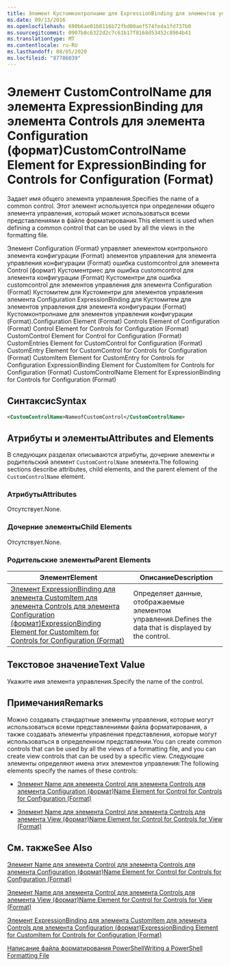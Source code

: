 ```yaml
---
title: Элемент Кустомконтролнаме для ExpressionBinding для элементов управления конфигурации (Format) | Документация Майкрософт
ms.date: 09/13/2016
ms.openlocfilehash: 690b6ae01b8116b72fbd00aef574feda1fd737b0
ms.sourcegitcommit: 0907b8c6322d2c7c61b17f8168d53452c8964b41
ms.translationtype: MT
ms.contentlocale: ru-RU
ms.lasthandoff: 08/05/2020
ms.locfileid: "87786039"
---
```

# <a name="customcontrolname-element-for-expressionbinding-for-controls-for-configuration-format"></a><span data-ttu-id="6af5f-102">Элемент CustomControlName для элемента ExpressionBinding для элемента Controls для элемента Configuration (формат)</span><span class="sxs-lookup"><span data-stu-id="6af5f-102">CustomControlName Element for ExpressionBinding for Controls for Configuration (Format)</span></span>

<span data-ttu-id="6af5f-103">Задает имя общего элемента управления.</span><span class="sxs-lookup"><span data-stu-id="6af5f-103">Specifies the name of a common control.</span></span> <span data-ttu-id="6af5f-104">Этот элемент используется при определении общего элемента управления, который может использоваться всеми представлениями в файле форматирования.</span><span class="sxs-lookup"><span data-stu-id="6af5f-104">This element is used when defining a common control that can be used by all the views in the formatting file.</span></span>

<span data-ttu-id="6af5f-105">Элемент Configuration (Format) управляет элементом контрольного элемента конфигурации (Format) элементов управления для элемента управления конфигурации (Format) ошибка customcontrol для элемента Control (формат) Кустоментриес для ошибка customcontrol для элемента конфигурации (Format) Кустоментри для ошибка customcontrol для элементов управления для элемента Configuration (Format) Кустомитем для Кустоментри для элементов управления элемента Configuration ExpressionBinding для Кустомитем для элементов управления для элемента конфигурации (Format) Кустомконтролнаме для элементов управления конфигурации (Format).</span><span class="sxs-lookup"><span data-stu-id="6af5f-105">Configuration Element (Format) Controls Element of Configuration (Format) Control Element for Controls for Configuration (Format) CustomControl Element for Control for Configuration (Format) CustomEntries Element for CustomControl for Configuration (Format) CustomEntry Element for CustomControl for Controls for Configuration (Format) CustomItem Element for CustomEntry for Controls for Configuration ExpressionBinding Element for CustomItem for Controls for Configuration (Format) CustomControlName Element for ExpressionBinding for Controls for Configuration (Format)</span></span>

## <a name="syntax"></a><span data-ttu-id="6af5f-106">Синтаксис</span><span class="sxs-lookup"><span data-stu-id="6af5f-106">Syntax</span></span>

```xml
<CustomControlName>NameofCustomControl</CustomControlName>
```

## <a name="attributes-and-elements"></a><span data-ttu-id="6af5f-107">Атрибуты и элементы</span><span class="sxs-lookup"><span data-stu-id="6af5f-107">Attributes and Elements</span></span>

<span data-ttu-id="6af5f-108">В следующих разделах описываются атрибуты, дочерние элементы и родительский элемент `CustomControlName` элемента.</span><span class="sxs-lookup"><span data-stu-id="6af5f-108">The following sections describe attributes, child elements, and the parent element of the `CustomControlName` element.</span></span>

### <a name="attributes"></a><span data-ttu-id="6af5f-109">Атрибуты</span><span class="sxs-lookup"><span data-stu-id="6af5f-109">Attributes</span></span>

<span data-ttu-id="6af5f-110">Отсутствует.</span><span class="sxs-lookup"><span data-stu-id="6af5f-110">None.</span></span>

### <a name="child-elements"></a><span data-ttu-id="6af5f-111">Дочерние элементы</span><span class="sxs-lookup"><span data-stu-id="6af5f-111">Child Elements</span></span>

<span data-ttu-id="6af5f-112">Отсутствует.</span><span class="sxs-lookup"><span data-stu-id="6af5f-112">None.</span></span>

### <a name="parent-elements"></a><span data-ttu-id="6af5f-113">Родительские элементы</span><span class="sxs-lookup"><span data-stu-id="6af5f-113">Parent Elements</span></span>

|<span data-ttu-id="6af5f-114">Элемент</span><span class="sxs-lookup"><span data-stu-id="6af5f-114">Element</span></span>|<span data-ttu-id="6af5f-115">Описание</span><span class="sxs-lookup"><span data-stu-id="6af5f-115">Description</span></span>|
|-------------|-----------------|
|[<span data-ttu-id="6af5f-116">Элемент ExpressionBinding для элемента CustomItem для элемента Controls для элемента Configuration (формат)</span><span class="sxs-lookup"><span data-stu-id="6af5f-116">ExpressionBinding Element for CustomItem for Controls for Configuration (Format)</span></span>](./expressionbinding-element-for-customitem-for-controls-for-configuration-format.md)|<span data-ttu-id="6af5f-117">Определяет данные, отображаемые элементом управления.</span><span class="sxs-lookup"><span data-stu-id="6af5f-117">Defines the data that is displayed by the control.</span></span>|

## <a name="text-value"></a><span data-ttu-id="6af5f-118">Текстовое значение</span><span class="sxs-lookup"><span data-stu-id="6af5f-118">Text Value</span></span>

<span data-ttu-id="6af5f-119">Укажите имя элемента управления.</span><span class="sxs-lookup"><span data-stu-id="6af5f-119">Specify the name of the control.</span></span>

## <a name="remarks"></a><span data-ttu-id="6af5f-120">Примечания</span><span class="sxs-lookup"><span data-stu-id="6af5f-120">Remarks</span></span>

<span data-ttu-id="6af5f-121">Можно создавать стандартные элементы управления, которые могут использоваться всеми представлениями файла форматирования, а также создавать элементы управления представления, которые могут использоваться в определенном представлении.</span><span class="sxs-lookup"><span data-stu-id="6af5f-121">You can create common controls that can be used by all the views of a formatting file, and you can create view controls that can be used by a specific view.</span></span> <span data-ttu-id="6af5f-122">Следующие элементы определяют имена этих элементов управления:</span><span class="sxs-lookup"><span data-stu-id="6af5f-122">The following elements specify the names of these controls:</span></span>

- [<span data-ttu-id="6af5f-123">Элемент Name для элемента Control для элемента Controls для элемента Configuration (формат)</span><span class="sxs-lookup"><span data-stu-id="6af5f-123">Name Element for Control for Controls for Configuration (Format)</span></span>](./name-element-for-control-for-controls-for-configuration-format.md)

- [<span data-ttu-id="6af5f-124">Элемент Name для элемента Control для элемента Controls для элемента View (формат)</span><span class="sxs-lookup"><span data-stu-id="6af5f-124">Name Element for Control for Controls for View (Format)</span></span>](./name-element-for-control-for-controls-for-view-format.md)

## <a name="see-also"></a><span data-ttu-id="6af5f-125">См. также</span><span class="sxs-lookup"><span data-stu-id="6af5f-125">See Also</span></span>

[<span data-ttu-id="6af5f-126">Элемент Name для элемента Control для элемента Controls для элемента Configuration (формат)</span><span class="sxs-lookup"><span data-stu-id="6af5f-126">Name Element for Control for Controls for Configuration (Format)</span></span>](./name-element-for-control-for-controls-for-configuration-format.md)

[<span data-ttu-id="6af5f-127">Элемент Name для элемента Control для элемента Controls для элемента View (формат)</span><span class="sxs-lookup"><span data-stu-id="6af5f-127">Name Element for Control for Controls for View (Format)</span></span>](./name-element-for-control-for-controls-for-view-format.md)

[<span data-ttu-id="6af5f-128">Элемент ExpressionBinding для элемента CustomItem для элемента Controls для элемента Configuration (формат)</span><span class="sxs-lookup"><span data-stu-id="6af5f-128">ExpressionBinding Element for CustomItem for Controls for Configuration (Format)</span></span>](./expressionbinding-element-for-customitem-for-controls-for-configuration-format.md)

[<span data-ttu-id="6af5f-129">Написание файла форматирования PowerShell</span><span class="sxs-lookup"><span data-stu-id="6af5f-129">Writing a PowerShell Formatting File</span></span>](./writing-a-powershell-formatting-file.md)
